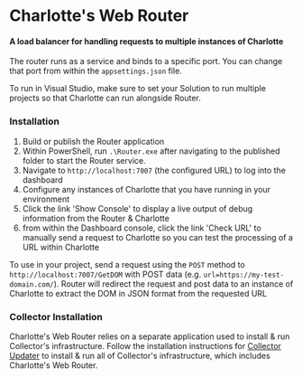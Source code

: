 ﻿# Charlotte's Web Router
#### A load balancer for handling requests to multiple instances of Charlotte

The router runs as a service and binds to a specific port. You can change that port from within the `appsettings.json` file.

To run in Visual Studio, make sure to set your Solution to run multiple projects so that Charlotte can run alongside Router.

### Installation
1. Build or publish the Router application
2. Within PowerShell, run `.\Router.exe` after navigating to the published folder to start the Router service.
3. Navigate to `http://localhost:7007` (the configured URL) to log into the dashboard
4. Configure any instances of Charlotte that you have running in your environment
5. Click the link 'Show Console' to display a live output of debug information from the Router & Charlotte
6. from within the Dashboard console, click the link 'Check URL' to manually send a request to Charlotte so you can test the processing of a URL within Charlotte

To use in your project, send a request using the `POST` method to `http://localhost:7007/GetDOM` with POST data (e.g. `url=https://my-test-domain.com/`).
Router will redirect the request and post data to an instance of Charlotte to extract the DOM in JSON format from the requested URL

### Collector Installation
Charlotte's Web Router relies on a separate application used to install & run Collector's infrastructure.
Follow the installation instructions for [Collector Updater](https://github.com/Datasilk/Collector-Updater) 
to install & run all of Collector's infrastructure, which includes Charlotte's Web Router.